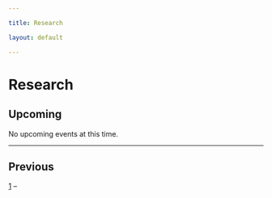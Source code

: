 ```yaml
---

title: Research

layout: default

---
```



# Research





## Upcoming



No upcoming events at this time.

- - -




## Previous


[1](https://events.bizzabo.com/pss3) – 

